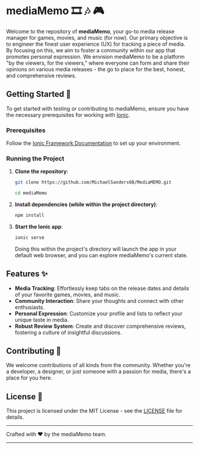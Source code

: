 # mediaMemo :film_strip: :notes: :video_game:

Welcome to the repository of **mediaMemo**, your go-to media release manager for games, movies, and music (for now). Our primary objective is to engineer the finest user experience (UX) for tracking a piece of media. By focusing on this, we aim to foster a community within our app that promotes personal expression. We envision mediaMemo to be a platform "by the viewers, for the viewers," where everyone can form and share their opinions on various media releases - the go to place for the best, honest, and comprehensive reviews.

## Getting Started :rocket:

To get started with testing or contributing to mediaMemo, ensure you have the necessary prerequisites for working with [Ionic](https://ionicframework.com/docs/).

### Prerequisites

Follow the [Ionic Framework Documentation](https://ionicframework.com/docs/intro/environment) to set up your environment.

### Running the Project

1. **Clone the repository**:

   ```bash
   git clone https://github.com/MichaelSanders08/MediaMEMO.git

   cd mediaMemo
   ```

2. **Install dependencies (while within the project directory)**:

   ```bash
   npm install
   ```

3. **Start the Ionic app**:

   ```bash
   ionic serve
   ```

   Doing this within the project's directory will launch the app in your default web browser, and you can explore mediaMemo's current state.

## Features :sparkles:

- **Media Tracking**: Effortlessly keep tabs on the release dates and details of your favorite games, movies, and music.
- **Community Interaction**: Share your thoughts and connect with other enthusiasts.
- **Personal Expression**: Customize your profile and lists to reflect your unique taste in media.
- **Robust Review System**: Create and discover comprehensive reviews, fostering a culture of insightful discussions.

## Contributing :handshake:

We welcome contributions of all kinds from the community. Whether you're a developer, a designer, or just someone with a passion for media, there's a place for you here.

## License :page_facing_up:

This project is licensed under the MIT License - see the [LICENSE](LICENSE) file for details.

---

Crafted with :heart: by the mediaMemo team.

---

